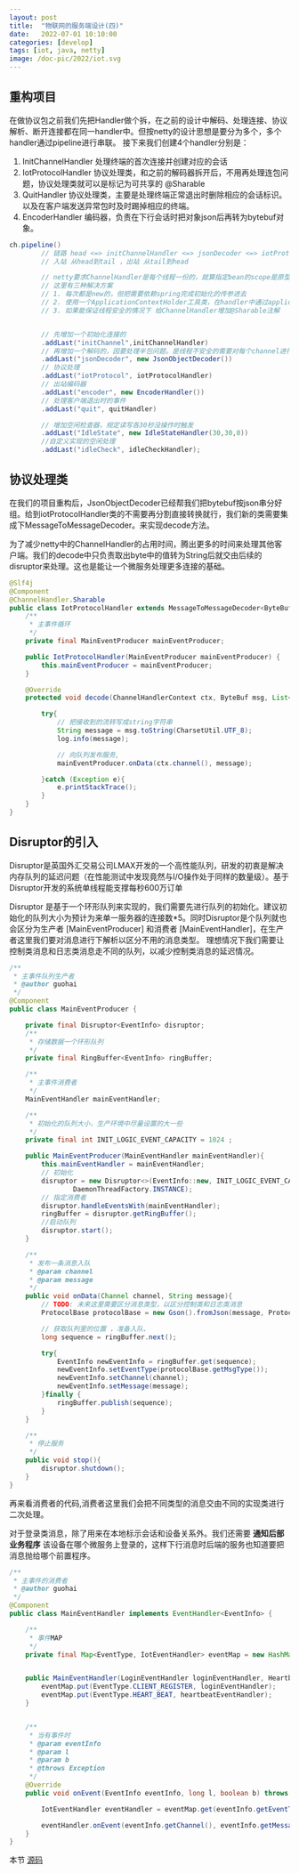 ```yaml
---
layout: post
title:  "物联网的服务端设计(四)"
date:   2022-07-01 10:10:00
categories: [develop]
tags: [iot, java, netty]
image: /doc-pic/2022/iot.svg
---
```


## 重构项目

在做协议包之前我们先把Handler做个拆，在之前的设计中解码、处理连接、协议解析、断开连接都在同一handler中。但按netty的设计思想是要分为多个，多个handler通过pipeline进行串联。
接下来我们创建4个handler分别是：
1. InitChannelHandler 处理终端的首次连接并创建对应的会话
2. IotProtocolHandler 协议处理类，和之前的解码器拆开后，不用再处理连包问题，协议处理类就可以是标记为可共享的 @Sharable 
3. QuitHandler 协议处理类，主要是处理终端正常退出时删除相应的会话标识。以及在客户端发送异常包时及时踢掉相应的终端。
4. EncoderHandler 编码器，负责在下行会话时把对象json后再转为bytebuf对象。

~~~ java
ch.pipeline()
		// 链路 head <=> initChannelHandler <=> jsonDecoder <=> iotProtocolHandler <=> encoder <=> idleCheck <=> tail
		// 入站 从head到tail ，出站 从tail到head

		// netty要求ChannelHandler是每个线程一份的，就算指定bean的scope是原型也无效。
		// 这里有三种解决方案
		// 1. 每次都是new的，但把需要依赖spring完成初始化的传参进去
		// 2. 使用一个ApplicationContextHolder工具类，在handler中通过applicationContext.getBean来获取
		// 3. 如果能保证线程安全的情况下 给ChannelHandler增加@Sharable注解


		// 先增加一个初始化连接的
		.addLast("initChannel",initChannelHandler)
        // 再增加一个解码的，因要处理半包问题。是线程不安全的需要对每个channel进行new
		.addLast("jsonDecoder", new JsonObjectDecoder())
        // 协议处理
		.addLast("iotProtocol", iotProtocolHandler)
		// 出站编码器
		.addLast("encoder", new EncoderHandler())
        // 处理客户端退出时的事件
		.addLast("quit", quitHandler)

		// 增加空闲检查器，规定读写各30秒没操作时触发
		.addLast("IdleState", new IdleStateHandler(30,30,0))
		//自定义实现的空闲处理
		.addLast("idleCheck", idleCheckHandler);
~~~


## 协议处理类

在我们的项目重构后，JsonObjectDecoder已经帮我们把bytebuf按json串分好组。给到iotProtocolHandler类的不需要再分割直接转换就行，我们新的类需要集成下MessageToMessageDecoder。来实现decode方法。

为了减少netty中的ChannelHandler的占用时间，腾出更多的时间来处理其他客户端。我们的decode中只负责取出byte中的值转为String后就交由后续的disruptor来处理。这也是能让一个微服务处理更多连接的基础。

~~~ java
@Slf4j
@Component
@ChannelHandler.Sharable
public class IotProtocolHandler extends MessageToMessageDecoder<ByteBuf> {
    /**
     * 主事件循环
     */
    private final MainEventProducer mainEventProducer;

    public IotProtocolHandler(MainEventProducer mainEventProducer) {
        this.mainEventProducer = mainEventProducer;
    }

    @Override
    protected void decode(ChannelHandlerContext ctx, ByteBuf msg, List<Object> out) throws Exception {

        try{
            // 把接收到的流转写成string字符串
            String message = msg.toString(CharsetUtil.UTF_8);
            log.info(message);

            // 向队列发布服务,
            mainEventProducer.onData(ctx.channel(), message);

        }catch (Exception e){
            e.printStackTrace();
        }
    } 
}
~~~

## Disruptor的引入

Disruptor是英国外汇交易公司LMAX开发的一个高性能队列，研发的初衷是解决内存队列的延迟问题（在性能测试中发现竟然与I/O操作处于同样的数量级）。基于Disruptor开发的系统单线程能支撑每秒600万订单


Disruptor 是基于一个环形队列来实现的，我们需要先进行队列的初始化。建议初始化的队列大小为预计为来单一服务器的连接数*5。同时Disruptor是个队列就也会区分为生产者 [MainEventProducer] 和消费者 [MainEventHandler]，在生产者这里我们要对消息进行下解析以区分不用的消息类型。
理想情况下我们需要让控制类消息和日志类消息走不同的队列，以减少控制类消息的延迟情况。

~~~ java
/**
 * 主事件队列生产者
 * @author guohai
 */
@Component
public class MainEventProducer {

    private final Disruptor<EventInfo> disruptor;
    /**
     * 存储数据一个环形队列
     */
    private final RingBuffer<EventInfo> ringBuffer;

    /**
     * 主事件消费者
     */
    MainEventHandler mainEventHandler;

    /**
     * 初始化的队列大小，生产环境中尽量设置的大一些
     */
    private final int INIT_LOGIC_EVENT_CAPACITY = 1024 ;

    public MainEventProducer(MainEventHandler mainEventHandler){
        this.mainEventHandler = mainEventHandler;
        // 初始化
        disruptor = new Disruptor<>(EventInfo::new, INIT_LOGIC_EVENT_CAPACITY,
                DaemonThreadFactory.INSTANCE);
        // 指定消费者
        disruptor.handleEventsWith(mainEventHandler);
        ringBuffer = disruptor.getRingBuffer();
        //启动队列
        disruptor.start();
    }

    /**
     * 发布一条消息入队
     * @param channel
     * @param message
     */
    public void onData(Channel channel, String message){
        // TODO: 未来这里需要区分消息类型，以区分控制类和日志类消息
        ProtocolBase protocolBase = new Gson().fromJson(message, ProtocolBase.class);

        // 获取队列里的位置 ，准备入队、
        long sequence = ringBuffer.next();

        try{
            EventInfo newEventInfo = ringBuffer.get(sequence);
            newEventInfo.setEventType(protocolBase.getMsgType());
            newEventInfo.setChannel(channel);
            newEventInfo.setMessage(message);
        }finally {
            ringBuffer.publish(sequence);
        }
    }

    /**
     * 停止服务
     */
    public void stop(){
        disruptor.shutdown();
    }
}
~~~

再来看消费者的代码,消费者这里我们会把不同类型的消息交由不同的实现类进行二次处理。

对于登录类消息，除了用来在本地标示会话和设备关系外。我们还需要 __通知后部业务程序__ 该设备在哪个微服务上登录的，这样下行消息时后端的服务也知道要把消息抛给哪个前置程序。

~~~ java
/**
 * 主事件的消费者
 * @author guohai
 */
@Component
public class MainEventHandler implements EventHandler<EventInfo> {

    /**
     * 事件MAP
     */
    private final Map<EventType, IotEventHandler> eventMap = new HashMap<>(2);


    public MainEventHandler(LoginEventHandler loginEventHandler, HeartbeatEventHandler heartbeatEventHandler){
        eventMap.put(EventType.CLIENT_REGISTER, loginEventHandler);
        eventMap.put(EventType.HEART_BEAT, heartbeatEventHandler);
    }


    /**
     * 当有事件时
     * @param eventInfo
     * @param l
     * @param b
     * @throws Exception
     */
    @Override
    public void onEvent(EventInfo eventInfo, long l, boolean b) throws Exception {

        IotEventHandler eventHandler = eventMap.get(eventInfo.getEventType());

        eventHandler.onEvent(eventInfo.getChannel(), eventInfo.getMessage());
    }
}

~~~

本节 [源码](https://github.com/guohai163/iot-server/tree/v0.3)